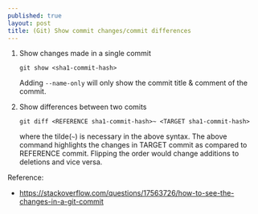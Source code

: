 ```yaml
---
published: true
layout: post
title: (Git) Show commit changes/commit differences
---
```


1.  Show changes made in a single commit

    ```
    git show <sha1-commit-hash>
    ```
    Adding `--name-only` will only show the commit title & comment of the commit.
   
2.  Show differences between two comits

    ```
    git diff <REFERENCE sha1-commit-hash>~ <TARGET sha1-commit-hash>
    ```
    where the tilde(`~`) is necessary in the above syntax.
    The above command highlights the changes in TARGET commit as compared to REFERENCE commit.
    Flipping the order would change additions to deletions and vice versa.


Reference:
- <https://stackoverflow.com/questions/17563726/how-to-see-the-changes-in-a-git-commit>
